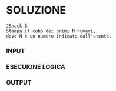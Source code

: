# SOLUZIONE

```
JSnack 6
Stampa il cubo dei primi N numeri,
dove N è un numero indicato dall'utente.

```

### INPUT

### ESECUIONE LOGICA

### OUTPUT